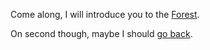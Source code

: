 Come along, I will introduce you to the [Forest](../forest/forest.md).

On second though, maybe I should [go back](../marshmallow.md).
